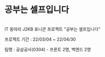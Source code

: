 # 공부는 셀프입니다

<br>
IT 동아리 J2KB 포니콘 프로젝트 "공부는 셀프입니다"

프로젝트 기간 :  22/03/04 ~ 22/04/30

팀명 : 공삼공사(0304) - 프론트 2명, 백엔드 2명





